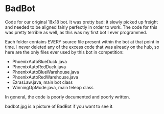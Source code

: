 # BadBot

Code for our original 18x18 bot.  It was pretty bad: it slowly picked up freight and needed to be aligned fairly perfectly in order to work.  The code for this was pretty terrible as well, as this was my first bot I ever programmed.

Each folder contains EVERY source file present within the bot at that point in time.  I never deleted any of the excess code that was already on the hub, so here are the only files ever used by this bot in competition:

- PhoenixAutoBlueDuck.java
- PhoenixAutoRedDuck.java
- PhoenixAutoBlueWarehouse.java
- PhoenixAutoRedWarehouse.java
- EzrasLaw.java, main bot class
- WinningOpMode.java, main teleop class

In general, the code is poorly documented and poorly written.  

badbot.jpg is a picture of BadBot if you want to see it.